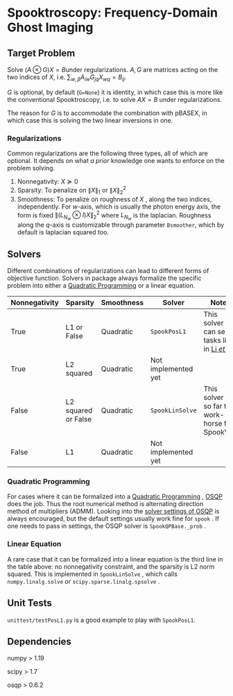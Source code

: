 # Spooktroscopy: Frequency-Domain Ghost Imaging

## Target Problem
Solve $(A \otimes G)X = B$​ under regularizations.
$A, G$​ are matrices acting on the two indices of $X$​, i.e. $\sum_{w,\beta} A_{iw}G_{jq}X_{wq} = B_{ij}$​​ .

$G$ is optional, by default (`G=None`) it is identity, in which case this is more like the conventional Spooktroscopy, i.e. to solve $AX=B$ under regularizations. 

The reason for $G$ is to accommodate the combination with pBASEX, in which case this is solving the two linear inversions in one.

### Regularizations
Common regularizations are the following three types, all of which are optional. It depends on what _a prior_ knowledge one wants to enforce on the problem solving.

1. Nonnegativity: $X\succeq 0$​​​ 
2. Sparsity: To penalize on $\|X\|_1$​​​ or $\|X\|_2^2$​​​
3. Smoothness: To penalize on roughness of $X$ , along the two indices, independently. For $w$-axis, which is usually the photon energy axis, the form is fixed $\|(L_{N_w}\otimes I)X\|_2^2$ where $L_{N_w}$ is the laplacian. Roughness along the $q$​​​-axis is customizable through parameter `Bsmoother`, which by default is laplacian squared too.

## Solvers

Different combinations of regularizations can lead to different forms of objective function. Solvers in package always formalize the specific problem into either a [Quadratic Programming](https://en.wikipedia.org/wiki/Quadratic_programming) or a linear equation. 

| Nonnegativity | Sparsity            | Smoothness | Solver              | Notes                                                        |
| ------------- | ------------------- | ---------- | ------------------- | ------------------------------------------------------------ |
| True          | L1 or False         | Quadratic  | `SpookPosL1`        | This solver can serve tasks like in [Li _et al_](https://iopscience.iop.org/article/10.1088/1361-6455/abcdf1) |
| True          | L2 squared          | Quadratic  | Not implemented yet |                                                              |
| False         | L2 squared or False | Quadratic  | `SpookLinSolve`     | This solver is so far the work-horse for SpookVMI            |
| False         | L1                  | Quadratic  | Not implemented yet |                                                              |



### Quadratic Programming

For cases where it can be formalized into a [Quadratic Programming](https://en.wikipedia.org/wiki/Quadratic_programming) , [OSQP](https://osqp.org) does the job. Thus the root numerical method is alternating direction method of multipliers (ADMM). Looking into the [solver settings of OSQP](https://osqp.org/docs/interfaces/solver_settings.html) is always encouraged, but the default settings usually work fine for `spook` . If one needs to pass in settings, the OSQP solver is `SpookQPBase._prob` .

### Linear Equation

A rare case that it can be formalized into a linear equation is the third line in the table above: no nonnegativity constraint, and the sparsity is L2 norm squared. This is implemented in `SpookLinSolve` , which calls `numpy.linalg.solve` or `scipy.sparse.linalg.spsolve` .



## Unit Tests

`unittest/testPosL1.py` is a good example to play with `SpookPosL1`.



## Dependencies

numpy > 1.19

scipy > 1.7

osqp > 0.6.2